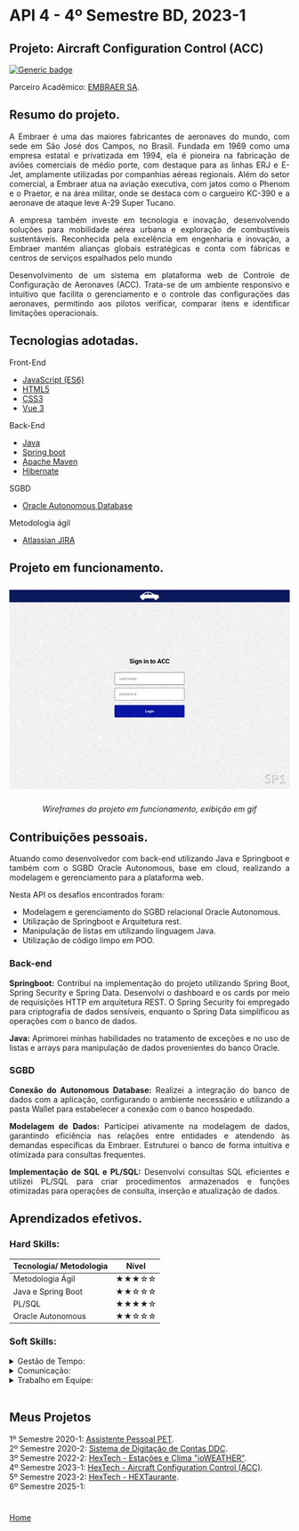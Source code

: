 # API 4 - 4º Semestre BD, 2023-1

## Projeto: Aircraft Configuration Control (ACC)

[![Generic badge](https://img.shields.io/badge/GitHub-Repositório-blue.svg)](https://github.com/GroupHextech/HEXTECH-API4sem)

Parceiro Acadêmico: [EMBRAER SA](https://embraer.com/br/pt).

## Resumo do projeto.
<p align="justify">A Embraer é uma das maiores fabricantes de aeronaves do mundo, com sede em São José dos Campos, no Brasil. Fundada em 1969 como uma empresa estatal e privatizada em 1994, ela é pioneira na fabricação de aviões comerciais de médio porte, com destaque para as linhas ERJ e E-Jet, amplamente utilizadas por companhias aéreas regionais. Além do setor comercial, a Embraer atua na aviação executiva, com jatos como o Phenom e o Praetor, e na área militar, onde se destaca com o cargueiro KC-390 e a aeronave de ataque leve A-29 Super Tucano.</p>

<p align="justify">A empresa também investe em tecnologia e inovação, desenvolvendo soluções para mobilidade aérea urbana e exploração de combustíveis sustentáveis. Reconhecida pela excelência em engenharia e inovação, a Embraer mantém alianças globais estratégicas e conta com fábricas e centros de serviços espalhados pelo mundo</p>

<p align="justify">Desenvolvimento de um sistema em plataforma web de Controle de Configuração de Aeronaves (ACC). Trata-se de um ambiente responsivo e intuitivo que facilita o gerenciamento e o controle das configurações das aeronaves, permitindo aos pilotos verificar, comparar itens e identificar limitações operacionais.</p>

## Tecnologias adotadas.
<summary>Front-End</summary>

- [JavaScript (ES6)](https://www.javascript.com)
- [HTML5](https://www.w3schools.com/css/)
- [CSS3](https://www.w3schools.com/css/)
- [Vue 3](https://vuejs.org/guide/quick-start)

<summary>Back-End</summary>

- [Java](https://www.java.com/pt-BR/)
- [Spring boot](https://spring.io/projects/spring-boot)
- [Apache Maven](https://maven.apache.org/)
- [Hibernate](https://hibernate.org/)

<summary>SGBD</summary>

- [Oracle Autonomous Database](https://www.oracle.com/br/autonomous-database/)

<summary>Metodologia ágil</summary>

- [Atlassian JIRA](https://www.atlassian.com/br/software/jira)

## Projeto em funcionamento.
<div align="center">

![](../docsandimages/4BD_HEXTECH_Final.gif "ACC Embraer HexTech")

*Wireframes do projeto em funcionamento, exibição em gif*

</div>

## Contribuições pessoais.
<p align="justify">Atuando como desenvolvedor com back-end utilizando Java e Springboot e também com o SGBD Oracle Autonomous, base em cloud, realizando a modelagem e gerenciamento para a plataforma web.<p>

<p align="justify">Nesta API os desafios encontrados foram:</p>

- Modelagem e gerenciamento do SGBD relacional Oracle Autonomous.
- Utilização de Springboot e Arquitetura rest.
- Manipulação de listas em utilizando linguagem Java.
- Utilização de código limpo em POO.

### Back-end
<p align="justify"><b>Springboot:</b> Contribuí na implementação do projeto utilizando Spring Boot, Spring Security e Spring Data. Desenvolvi o dashboard e os cards por meio de requisições HTTP em arquitetura REST. O Spring Security foi empregado para criptografia de dados sensíveis, enquanto o Spring Data simplificou as operações com o banco de dados.</p>

<p align="justify"><b>Java:</b> Aprimorei minhas habilidades no tratamento de exceções e no uso de listas e arrays para manipulação de dados provenientes do banco Oracle.</p>

### SGBD  
<p align="justify"><b>Conexão do Autonomous Database:</b> Realizei a integração do banco de dados com a aplicação, configurando o ambiente necessário e utilizando a pasta Wallet para estabelecer a conexão com o banco hospedado.</p>

<p align="justify"><b>Modelagem de Dados:</b> Participei ativamente na modelagem de dados, garantindo eficiência nas relações entre entidades e atendendo às demandas específicas da Embraer. Estruturei o banco de forma intuitiva e otimizada para consultas frequentes.</p>

<p align="justify"><b>Implementação de SQL e PL/SQL:</b> Desenvolvi consultas SQL eficientes e utilizei PL/SQL para criar procedimentos armazenados e funções otimizadas para operações de consulta, inserção e atualização de dados.</p>

## Aprendizados efetivos.

### Hard Skills:

| Tecnologia/ Metodologia | Nível|
| ----- | ----- |
| Metodologia Ágil | ★★★☆☆ |
| Java e Spring Boot | ★★☆☆☆ |
| PL/SQL | ★★★★☆ |
| Oracle Autonomous | ★★☆☆☆ |

### Soft Skills:
<details>
<summary>Gestão de Tempo:</summary>
<p align="justify">Gerenciei o tempo de forma eficiente em um grupo com o menor número de participantes, superando desafios como baixas ao longo do semestre. Através de uma gestão eficaz, assegurei o desenvolvimento e a entrega do projeto dentro dos prazos estipulados nas sprints.</p>
</details>

<details>
<summary>Comunicação:</summary>
<p align="justify">Priorizei uma comunicação clara e objetiva entre o cliente, o Product Owner (PO) e a equipe, evitando mal-entendidos e garantindo o alinhamento necessário para o cumprimento das entregas.</p>
</details>

<details>
<summary>Trabalho em Equipe:</summary>
<p align="justify">CFoquei na colaboração e no suporte mútuo, valorizando as habilidades individuais para criar um ambiente de sinergia e alcançar os objetivos do projeto de forma integrada.</p>
</details>

<br>

## Meus Projetos

1º Semestre 2020-1: [Assistente Pessoal PET](./sem1_api.md). <br/>
2º Semestre 2020-2: [Sistema de Digitação de Contas DDC](./sem2_api.md). <br/>
3º Semestre 2022-2: [HexTech - Estações e Clima "ioWEATHER"](./sem3_api.md). <br/>
4º Semestre 2023-1: [HexTech - Aircraft Configuration Control (ACC)](./sem4_api.md). <br/>
5º Semestre 2023-2: [HexTech - HEXTaurante](./sem5_api.md). <br/> 
6º Semestre 2025-1: <br/>

#

[Home](../README.md)